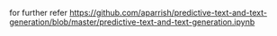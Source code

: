 for further refer https://github.com/aparrish/predictive-text-and-text-generation/blob/master/predictive-text-and-text-generation.ipynb
